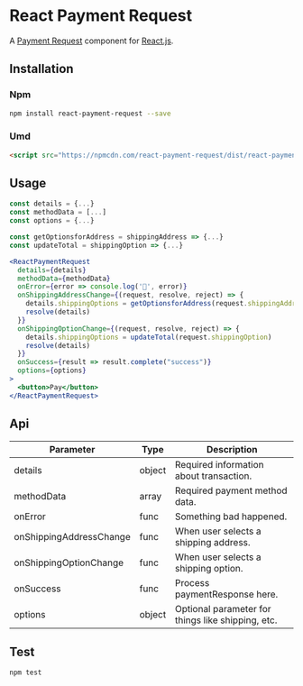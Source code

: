 # React Payment Request

A [Payment Request](https://developers.google.com/web/fundamentals/primers/payment-request/) component for
[React.js](https://facebook.github.io/react/).

## Installation

### Npm

```bash
npm install react-payment-request --save
```

### Umd

```html
<script src="https://npmcdn.com/react-payment-request/dist/react-payment-request.js"></script>
```

## Usage

```jsx
const details = {...}
const methodData = [...]
const options = {...}

const getOptionsforAddress = shippingAddress => {...}
const updateTotal = shippingOption => {...}

<ReactPaymentRequest
  details={details}
  methodData={methodData}
  onError={error => console.log('💩', error)}
  onShippingAddressChange={(request, resolve, reject) => {
    details.shippingOptions = getOptionsforAddress(request.shippingAddress)
    resolve(details)
  }}
  onShippingOptionChange={(request, resolve, reject) => {
    details.shippingOptions = updateTotal(request.shippingOption)
    resolve(details)
  }}
  onSuccess={result => result.complete("success")}
  options={options}
>
  <button>Pay</button>
</ReactPaymentRequest>
```

## Api

Parameter               | Type   | Description
----------------------- | ------ | -----------
details                 | object | Required information about transaction.
methodData              | array  | Required payment method data.
onError                 | func   | Something bad happened.
onShippingAddressChange | func   | When user selects a shipping address.
onShippingOptionChange  | func   | When user selects a shipping option.
onSuccess               | func   | Process paymentResponse here.
options                 | object | Optional parameter for things like shipping, etc.


## Test

```bash
npm test
```

